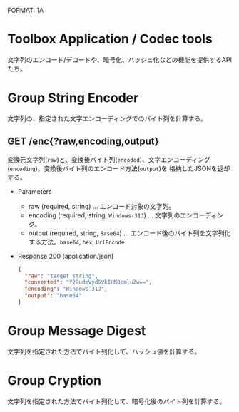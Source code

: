 FORMAT: 1A

# Toolbox Application / Codec tools
文字列のエンコード/デコードや、暗号化、ハッシュ化などの機能を提供するAPIたち。

# Group String Encoder
文字列の、指定された文字エンコーディングでのバイト列を計算する。

## GET /enc{?raw,encoding,output}

変換元文字列(`raw`)と、変換後バイト列(`encoded`)、文字エンコーディング(`encoding`)、変換後バイト列のエンコード方法(`output`)を
格納したJSONを返却する。

+ Parameters
    + raw (required, string) ... エンコード対象の文字列。
    + encoding (required, string, `Windows-31J`) ... 文字列のエンコーディング。
    + output (required, string, `Base64`) ... エンコード後のバイト列を文字列化する方法。`base64`, `hex`, `UrlEncode`

+ Response 200 (application/json)

    ```json
    {
      "raw": "target string",
      "converted": "Y29udmVydGVkIHN0cmluZw==",
      "encoding": "Windows-31J",
      "output": "base64"
    }
    ```

# Group Message Digest
文字列を指定された方法でバイト列化して、ハッシュ値を計算する。

# Group Cryption
文字列を指定された方法でバイト列化して、暗号化後のバイト列を計算する。
